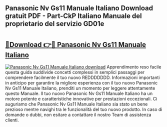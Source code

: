 ## Panasonic Nv Gs11 Manuale Italiano Download gratuit PDF - Part-CkP Italiano Manuale del proprietario del servizio GD01e

# <h2><a href="http://dffppk.blite.top/?on=Panasonic+Nv+Gs11+Manuale+Italiano">🔗Download 👉🔴 Panasonic Nv Gs11 Manuale Italiano</a></h2>

[![Panasonic Nv Gs11 Manuale Italiano download](https://i.imgur.com/lujVjoI.png)](http://dffppk.blite.top/?on=Panasonic+Nv+Gs11+Manuale+Italiano)
Apprendimento reso facile questa guida suddivide concetti complessi in semplici passaggi per comprendere facilmente il tuo nuovo REDDDDDDD. Informazioni importanti in anticipo per garantire la migliore esperienza con il tuo nuovo Panasonic Nv Gs11 Manuale Italiano, prenditi un momento per leggere attentamente questo Manuale. Il tuo nuovo Panasonic Nv Gs11 Manuale Italiano ha un motore potente e caratteristiche innovative per prestazioni eccezionali. Ci auguriamo che Panasonic Nv Gs11 Manuale Italiano sia stato un bene prezioso mentre navighi tra le funzionalità del tuo nuovo prodotto. In caso di domande o dubbi, non esitare a contattare il nostro Team di assistenza clienti.
